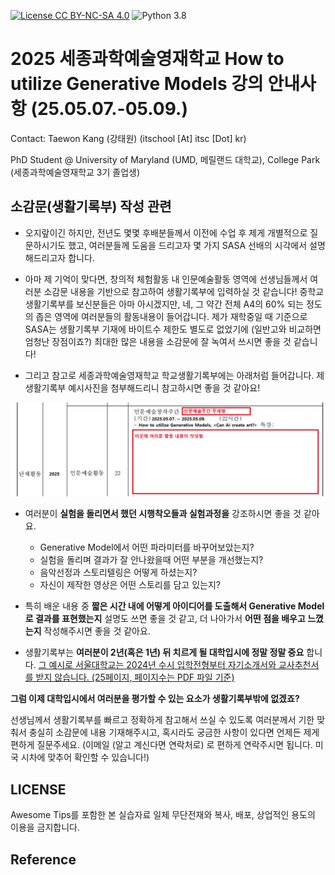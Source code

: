 [![License CC BY-NC-SA 4.0](https://img.shields.io/badge/license-CC4.0-blue.svg)](https://raw.githubusercontent.com/NVIDIA/FastPhotoStyle/master/LICENSE.md)
![Python 3.8](https://img.shields.io/badge/python-3.8-green.svg)
# 2025 세종과학예술영재학교 How to utilize Generative Models 강의 안내사항 (25.05.07.-05.09.)

Contact: Taewon Kang (강태원) (itschool [At] itsc [Dot] kr)

PhD Student @ University of Maryland (UMD, 메릴랜드 대학교), College Park (세종과학예술영재학교 3기 졸업생)

## 소감문(생활기록부) 작성 관련
* 오지랖이긴 하지만, 전년도 몇몇 후배분들께서 이전에 수업 후 제게 개별적으로 질문하시기도 했고, 여러분들께 도움을 드리고자 몇 가지 SASA 선배의 시각에서 설명해드리고자 합니다.

* 아마 제 기억이 맞다면, 창의적 체험활동 내 인문예술활동 영역에 선생님들께서 여러분 소감문 내용을 기반으로 참고하여 생활기록부에 입력하실 것 같습니다! 중학교 생활기록부를 보신분들은 아마 아시겠지만, 네, 그 약간 전체 A4의 60% 되는 정도의 좁은 영역에 여러분들의 활동내용이 들어갑니다. 제가 재학중일 때 기준으로 SASA는 생활기록부 기재에 바이트수 제한도 별도로 없었기에 (일반고와 비교하면 엄청난 장점이죠?) 최대한 많은 내용을 소감문에 잘 녹여서 쓰시면 좋을 것 같습니다!

* 그리고 참고로 세종과학예술영재학교 학교생활기록부에는 아래처럼 들어갑니다. 제 생활기록부 예시사진을 첨부해드리니 참고하시면 좋을 것 같아요!

<img src="img/record.png">

* 여러분이 **실험을 돌리면서 했던 시행착오들과 실험과정을** 강조하시면 좋을 것 같아요.
  * Generative Model에서 어떤 파라미터를 바꾸어보았는지?
  * 실험을 돌리며 결과가 잘 안나왔을때 어떤 부분을 개선했는지?
  * 음악선정과 스토리텔링은 어떻게 하셨는지?
  * 자신이 제작한 영상은 어떤 스토리를 담고 있는지?

* 특히 배운 내용 중 **짧은 시간 내에 어떻게 아이디어를 도출해서 Generative Model로 결과를 표현했는지** 설명도 쓰면 좋을 것 같고, 더 나아가서 **어떤 점을 배우고 느꼈는지** 작성해주시면 좋을 것 같아요.

* 생활기록부는 **여러분이 2년(혹은 1년) 뒤 치르게 될 대학입시에 정말 정말 중요** 합니다. [그 예시로 서울대학교는 2024년 수시 입학전형부터 자기소개서와 교사추천서를 받지 않습니다. (25페이지, 페이지수는 PDF 파일 기준)](https://admission.snu.ac.kr/undergraduate/early/guide)

**그럼 이제 대학입시에서 여러분을 평가할 수 있는 요소가 생활기록부밖에 없겠죠?**

선생님께서 생활기록부를 빠르고 정확하게 참고해서 쓰실 수 있도록 여러분께서 기한 맞춰서 충실히 소감문에 내용 기재해주시고, 
혹시라도 궁금한 사항이 있다면 언제든 제게 편하게 질문주세요. (이메일 (알고 계신다면 연락처로) 로 편하게 연락주시면 됩니다. 미국 시차에 맞추어 확인할 수 있습니다!)

## LICENSE
Awesome Tips를 포함한 본 실습자료 일체 무단전재와 복사, 배포, 상업적인 용도의 이용을 금지합니다.

## Reference

